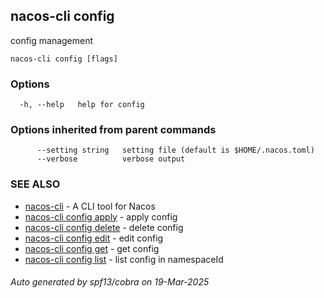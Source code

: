 ## nacos-cli config

config management

```
nacos-cli config [flags]
```

### Options

```
  -h, --help   help for config
```

### Options inherited from parent commands

```
      --setting string   setting file (default is $HOME/.nacos.toml)
      --verbose          verbose output
```

### SEE ALSO

* [nacos-cli](nacos-cli.md)	 - A CLI tool for Nacos
* [nacos-cli config apply](nacos-cli_config_apply.md)	 - apply config
* [nacos-cli config delete](nacos-cli_config_delete.md)	 - delete config
* [nacos-cli config edit](nacos-cli_config_edit.md)	 - edit config
* [nacos-cli config get](nacos-cli_config_get.md)	 - get config
* [nacos-cli config list](nacos-cli_config_list.md)	 - list config in namespaceId

###### Auto generated by spf13/cobra on 19-Mar-2025
